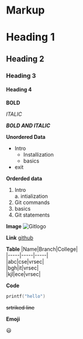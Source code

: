 # Markup

# Heading 1
 
## Heading 2

### Heading 3

#### Heading 4

**BOLD**

*ITALIC*

***BOLD AND ITALIC***

**Unordered Data**
- Intro
  * Installization
  * basics
- exit

**Orderded data**
1. Intro    
  a. intialization   
2. Git commands    
3. basics    
4. Git statements    


**Image**
![Gitlogo](https://thetechnomaniac.com/wp-content/uploads/2020/08/git.png)

**Link**
[github](https://github.com/)


**Table**
|Name|Branch|College|  
|-----|-----|-----|   
|abc|cse|vrsec|       
|bgh|it|vrsec|      
|kjl|ece|vrsec|        

**Code**  
``` c    
printf("hello")     
```    


~~srtriked line~~  


**Emoji**  

:smiley:
